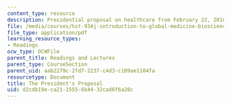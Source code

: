 ```yaml
---
content_type: resource
description: Presidential proposal on healthcare from February 22, 2010.
file: /media/courses/hst-934j-introduction-to-global-medicine-bioscience-technologies-disparities-strategies-spring-2010/d2cdb19eca2115556b4432cad6f6a26c_MITHST_934JS10_ses4_whthou.pdf
file_type: application/pdf
learning_resource_types:
- Readings
ocw_type: OCWFile
parent_title: Readings and Lectures
parent_type: CourseSection
parent_uid: aab2279c-2fd7-2237-c4d3-c109ae1104fa
resourcetype: Document
title: The President's Proposal
uid: d2cdb19e-ca21-1555-6b44-32cad6f6a26c
---
```

